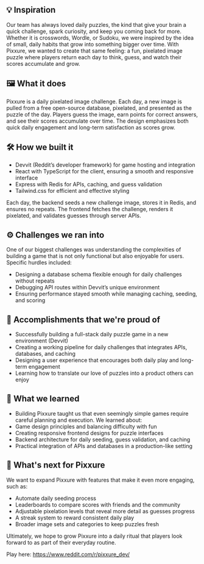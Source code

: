 ## 💡 Inspiration 
Our team has always loved daily puzzles, the kind that give your brain a quick challenge, spark curiosity, and keep you coming back for more. Whether it is crosswords, Wordle, or Sudoku, we were inspired by the idea of small, daily habits that grow into something bigger over time. With Pixxure, we wanted to create that same feeling: a fun, pixelated image puzzle where players return each day to think, guess, and watch their scores accumulate and grow.

## 🖼️ What it does 
Pixxure is a daily pixelated image challenge. Each day, a new image is pulled from a free open-source database, pixelated, and presented as the puzzle of the day. Players guess the image, earn points for correct answers, and see their scores accumulate over time. The design emphasizes both quick daily engagement and long-term satisfaction as scores grow.

## 🛠️ How we built it 
- Devvit (Reddit’s developer framework) for game hosting and integration
- React with TypeScript for the client, ensuring a smooth and responsive interface
- Express with Redis for APIs, caching, and guess validation
- Tailwind.css for efficient and effective styling

Each day, the backend seeds a new challenge image, stores it in Redis, and ensures no repeats. The frontend fetches the challenge, renders it pixelated, and validates guesses through server APIs.

## ⚙️ Challenges we ran into 
One of our biggest challenges was understanding the complexities of building a game that is not only functional but also enjoyable for users. Specific hurdles included:
- Designing a database schema flexible enough for daily challenges without repeats
- Debugging API routes within Devvit’s unique environment
- Ensuring performance stayed smooth while managing caching, seeding, and scoring

## 🎉 Accomplishments that we're proud of 
- Successfully building a full-stack daily puzzle game in a new environment (Devvit)
- Creating a working pipeline for daily challenges that integrates APIs, databases, and caching
- Designing a user experience that encourages both daily play and long-term engagement
- Learning how to translate our love of puzzles into a product others can enjoy

## 🧠 What we learned 
- Building Pixxure taught us that even seemingly simple games require careful planning and execution. We learned about:
- Game design principles and balancing difficulty with fun
- Creating responsive frontend designs for puzzle interfaces
- Backend architecture for daily seeding, guess validation, and caching
- Practical integration of APIs and databases in a production-like setting

## 💭 What's next for Pixxure 
We want to expand Pixxure with features that make it even more engaging, such as:
- Automate daily seeding process
- Leaderboards to compare scores with friends and the community
- Adjustable pixelation levels that reveal more detail as guesses progress
- A streak system to reward consistent daily play
- Broader image sets and categories to keep puzzles fresh

Ultimately, we hope to grow Pixxure into a daily ritual that players look forward to as part of their everyday routine.

Play here: https://www.reddit.com/r/pixxure_dev/
